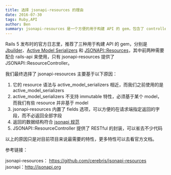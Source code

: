 ```yaml
---
title: 选择 jsonapi-resources 的理由
date: 2016-07-30
tags: Ruby,API
author: Ben
summary: jsonapi-resources 是一个方便的用于构建 API 的 gem，包含了 controller 和 resource。
---
```


Rails 5 发布时的官方日志里，推荐了三种用于构建 API 的 gem，分别是 [Jbuilder](https://github.com/rails/jbuilder)、[Active Model Serializers](https://github.com/rails-api/active_model_serializers) 和 [JSONAPI::Resources](https://github.com/cerebris/jsonapi-resources)，其中前两种需要配合 rails-api 来使用，只有 jsonapi-resources 提供了 JSONAPI::ResourceController。

我们最终选择了 jsonapi-resources 主要基于以下原因：

1. 它的 resource 语法与 active_model_serializers 相近，而我们之前使用的是 active_model_serializers
2. active_model_serializers 不支持 immutable 特性，必须基于某个 model，而我们有些 resource 并非基于 model
3. jsonapi-resources 内置了 fields 选项，可以方便的在请求端指定返回的字段，而不必返回全部字段
4. 返回的数据结构符合 [jsonapi 规范](http://jsonapi.org/)
5. JSONAPI::ResourceController 提供了 RESTful 的封装，可以省去不少代码

以上的原因只是对目前项目来说最需要的特性，更多特性可以去看官方文档。

参考链接：

jsonapi-resources： https://github.com/cerebris/jsonapi-resources
jsonapi：http://jsonapi.org
